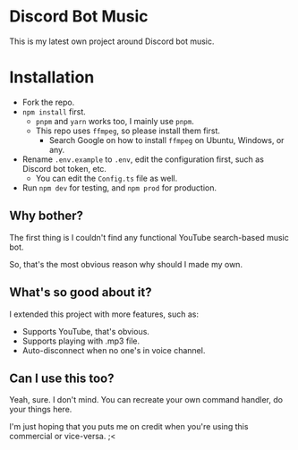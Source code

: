 # Discord Bot Music
This is my latest own project around Discord bot music.

# Installation
- Fork the repo.
- `npm install` first.
  - `pnpm` and `yarn` works too, I mainly use `pnpm`.
  - This repo uses `ffmpeg`, so please install them first.
    - Search Google on how to install `ffmpeg` on Ubuntu, Windows, or any.
- Rename `.env.example` to `.env`, edit the configuration first, such as Discord bot token, etc.
  - You can edit the `Config.ts` file as well.
- Run `npm dev` for testing, and `npm prod` for production.

## Why bother?
The first thing is I couldn't find any functional YouTube search-based music bot.

So, that's the most obvious reason why should I made my own.

## What's so good about it?
I extended this project with more features, such as:
- Supports YouTube, that's obvious.
- Supports playing with .mp3 file.
- Auto-disconnect when no one's in voice channel.

## Can I use this too?
Yeah, sure. I don't mind. You can recreate your own command handler, do your things here.

I'm just hoping that you puts me on credit when you're using this commercial or vice-versa. ;<